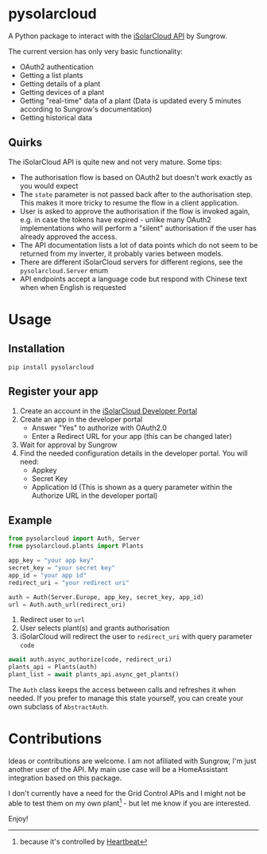 # pysolarcloud

A Python package to interact with the [iSolarCloud API](https://developer-api.isolarcloud.com/) by Sungrow.

The current version has only very basic functionality:
* OAuth2 authentication
* Getting a list plants
* Getting details of a plant
* Getting devices of a plant
* Getting "real-time" data of a plant (Data is updated every 5 minutes according to Sungrow's documentation)
* Getting historical data

## Quirks
The iSolarCloud API is quite new and not very mature. Some tips:
* The authorisation flow is based on OAuth2 but doesn't work exactly as you would expect
* The `state` parameter is not passed back after to the authorisation step. This makes it more tricky to resume the flow in a client application.
* User is asked to approve the authorisation if the flow is invoked again, e.g. in case the tokens have expired - unlike many OAuth2 implementations who will perform a "silent" authorisation if the user has already approved the access.
* The API documentation lists a lot of data points which do not seem to be returned from my inverter, it probably varies between models.
* There are different iSolarCloud servers for different regions, see the `pysolarcloud.Server` enum
* API endpoints accept a language code but respond with Chinese text when when English is requested

# Usage

## Installation

```
pip install pysolarcloud
```

## Register your app
1. Create an account in the [iSolarCloud Developer Portal](https://developer-api.isolarcloud.com/)
2. Create an app in the developer portal
   * Answer "Yes" to authorize with OAuth2.0
   * Enter a Redirect URL for your app (this can be changed later)
3. Wait for approval by Sungrow
4. Find the needed configuration details in the developer portal. You will need:
   * Appkey
   * Secret Key
   * Application Id (This is shown as a query parameter within the Authorize URL in the developer portal)

## Example

```python
from pysolarcloud import Auth, Server
from pysolarcloud.plants import Plants

app_key = "your app key"
secret_key = "your secret key"
app_id = "your app id"
redirect_uri = "your redirect uri"

auth = Auth(Server.Europe, app_key, secret_key, app_id)
url = Auth.auth_url(redirect_uri)
```
1. Redirect user to `url`
2. User selects plant(s) and grants authorisation
3. iSolarCloud will redirect the user to `redirect_uri` with query parameter `code`
```python
await auth.async_authorize(code, redirect_uri)
plants_api = Plants(auth)
plant_list = await plants_api.async_get_plants()
```

The `Auth` class keeps the access between calls and refreshes it when needed. If you prefer to manage this state yourself, you can create your own subclass of `AbstractAuth`.

# Contributions
Ideas or contributions are welcome. I am not afiliated with Sungrow, I'm just another user of the API. My main use case will be a HomeAssistant integration based on this package.

I don't currently have a need for the Grid Control APIs and I might not be able to test them on my own plant[^1] - but let me know if you are interested.

[^1]: because it's controlled by [Heartbeat](https://1komma5.com/en/offer/energymanager-heartbeat/)

Enjoy!
